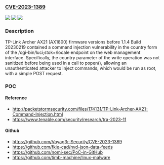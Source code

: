 ### [CVE-2023-1389](https://cve.mitre.org/cgi-bin/cvename.cgi?name=CVE-2023-1389)
![](https://img.shields.io/static/v1?label=Product&message=TP-Link%20Archer%20AX21%20(AX1800)&color=blue)
![](https://img.shields.io/static/v1?label=Version&message=n%2Fa&color=blue)
![](https://img.shields.io/static/v1?label=Vulnerability&message=Command%20Injection&color=brighgreen)

### Description

TP-Link Archer AX21 (AX1800) firmware versions before 1.1.4 Build 20230219 contained a command injection vulnerability in the country form of the /cgi-bin/luci;stok=/locale endpoint on the web management interface. Specifically, the country parameter of the write operation was not sanitized before being used in a call to popen(), allowing an unauthenticated attacker to inject commands, which would be run as root, with a simple POST request.

### POC

#### Reference
- http://packetstormsecurity.com/files/174131/TP-Link-Archer-AX21-Command-Injection.html
- https://www.tenable.com/security/research/tra-2023-11

#### Github
- https://github.com/Voyag3r-Security/CVE-2023-1389
- https://github.com/fkie-cad/nvd-json-data-feeds
- https://github.com/nomi-sec/PoC-in-GitHub
- https://github.com/timb-machine/linux-malware

